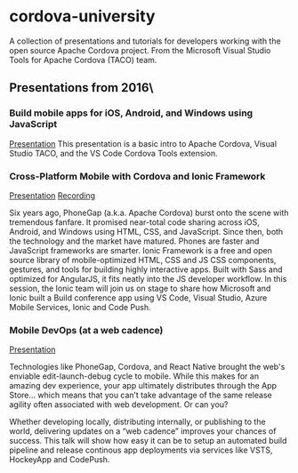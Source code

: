 # cordova-university
A collection of presentations and tutorials for developers working with the open source Apache Cordova project. From the Microsoft Visual Studio Tools for Apache Cordova (TACO) team.

## Presentations from 2016\
### Build mobile apps for iOS, Android, and Windows using JavaScript
[Presentation](https://github.com/Microsoft/cordova-university/blob/master/Presentations/2016/build%20mobile%20apps%20using%20JavaScript/build%20mobile%20apps%20using%20JavaScript.PPTX?raw=true)
This presentation is a basic intro to Apache Cordova, Visual Studio TACO, and the VS Code Cordova Tools extension.

### Cross-Platform Mobile with Cordova and Ionic Framework
[Presentation](https://github.com/Microsoft/cordova-university/blob/master/Presentations/2016/cross%20platform%20mobile%20with%20Cordova%20and%20Ionic/cross%20platform%20mobile%20with%20Cordova%20and%20Ionic.pptx?raw=true) [Recording](https://channel9.msdn.com/Events/Build/2016/B835)

Six years ago, PhoneGap (a.k.a. Apache Cordova) burst onto the scene with tremendous fanfare. It promised near-total code sharing across iOS, Android, and Windows using HTML, CSS, and JavaScript. Since then, both the technology and the market have matured. Phones are faster and JavaScript frameworks are smarter. Ionic Framework is a free and open source library of mobile-optimized HTML, CSS and JS CSS components, gestures, and tools for building highly interactive apps. Built with Sass and optimized for AngularJS, it fits neatly into the JS developer workflow. In this session, the Ionic team will join us on stage to share how Microsoft and Ionic built a Build conference app using VS Code, Visual Studio, Azure Mobile Services, Ionic and Code Push.

### Mobile DevOps (at a web cadence)
[Presentation](https://github.com/Microsoft/cordova-university/blob/master/Presentations/2016/mobile%20devops/mobile%20devops.pptx?raw=true)

Technologies like PhoneGap, Cordova, and React Native brought the web's enviable edit-launch-debug cycle to mobile. While this makes for an amazing dev experience, your app ultimately distributes through the App Store… which means that you can’t take advantage of the same release agility often associated with web development. Or can you?

Whether developing locally, distributing internally, or publishing to the world, delivering updates on a “web cadence” improves your chances of success. This talk will show how easy it can be to setup an automated build pipeline and release continous app deployments via services like VSTS, HockeyApp and CodePush. 
